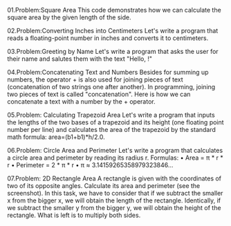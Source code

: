 01.Problem:Square Area
This code demonstrates how we can calculate the square area by the given length of the side.

02.Problem:Converting Inches into Centimeters
Let's write a program that reads a floating-point number in inches and converts it to centimeters.

03.Problem:Greeting by Name
Let's write a program that asks the user for their name and salutes them with the text "Hello, <name>!"

04.Problem:Concatenating Text and Numbers
Besides for summing up numbers, the operator + is also used for joining pieces of text (concatenation 
of two strings one after another). In programming, joining two pieces of text is called "concatenation". 
Here is how we can concatenate a text with a number by the + operator.

05.Problem: Calculating Trapezoid Area
Let's write a program that inputs the lengths of the two bases of a trapezoid and its height (one 
floating point number per line) and calculates the area of the trapezoid by the standard math formula:
area=(b1+b1)*h/2.0.

06.Problem: Circle Area and Perimeter
Let's write a program that calculates a circle area and perimeter by reading its radius r. Formulas:
• Area = π * r * r
• Perimeter = 2 * π * r
• π ≈ 3.14159265358979323846…

07.Problem: 2D Rectangle Area
A rectangle is given with the coordinates of two of its opposite 
angles. Calculate its area and perimeter (see the screenshot).
In this task, we have to consider that if we subtract the smaller
x from the bigger x, we will obtain the length of the rectangle. 
Identically, if we subtract the smaller y from the bigger y, we 
will obtain the height of the rectangle. What is left is to multiply 
both sides.
